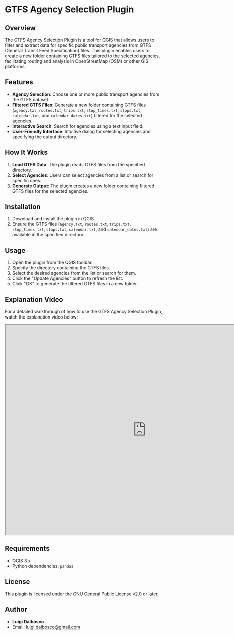 # GTFS Agency Selection Plugin

## Overview

The GTFS Agency Selection Plugin is a tool for QGIS that allows users to filter and extract data for specific public transport agencies from GTFS (General Transit Feed Specification) files. This plugin enables users to create a new folder containing GTFS files tailored to the selected agencies, facilitating routing and analysis in OpenStreetMap (OSM) or other GIS platforms.

## Features

- **Agency Selection**: Choose one or more public transport agencies from the GTFS dataset.
- **Filtered GTFS Files**: Generate a new folder containing GTFS files (`agency.txt`, `routes.txt`, `trips.txt`, `stop_times.txt`, `stops.txt`, `calendar.txt`, and `calendar_dates.txt`) filtered for the selected agencies.
- **Interactive Search**: Search for agencies using a text input field.
- **User-Friendly Interface**: Intuitive dialog for selecting agencies and specifying the output directory.

## How It Works

1. **Load GTFS Data**: The plugin reads GTFS files from the specified directory.
2. **Select Agencies**: Users can select agencies from a list or search for specific ones.
3. **Generate Output**: The plugin creates a new folder containing filtered GTFS files for the selected agencies.

## Installation

1. Download and install the plugin in QGIS.
2. Ensure the GTFS files (`agency.txt`, `routes.txt`, `trips.txt`, `stop_times.txt`, `stops.txt`, `calendar.txt`, and `calendar_dates.txt`) are available in the specified directory.

## Usage

1. Open the plugin from the QGIS toolbar.
2. Specify the directory containing the GTFS files.
3. Select the desired agencies from the list or search for them.
4. Click the "Update Agencies" button to refresh the list.
5. Click "OK" to generate the filtered GTFS files in a new folder.

## Explanation Video

For a detailed walkthrough of how to use the GTFS Agency Selection Plugin, watch the explanation video below:

<iframe src="https://drive.google.com/file/d/1yul0ZpfBc6-egv7DYJP-tYZC0cBT8gI0/preview" width="896" height="672" allow="autoplay"></iframe>

## Requirements

- QGIS 3.x
- Python dependencies: `pandas`

## License

This plugin is licensed under the GNU General Public License v2.0 or later.

## Author

- **Luigi Dalbosco**
- Email: luigi.dalbosco@gmail.com

